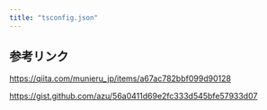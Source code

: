 ```yaml
---
title: "tsconfig.json"
---
```


## 参考リンク

https://qiita.com/munieru_jp/items/a67ac782bbf099d90128

https://gist.github.com/azu/56a0411d69e2fc333d545bfe57933d07
